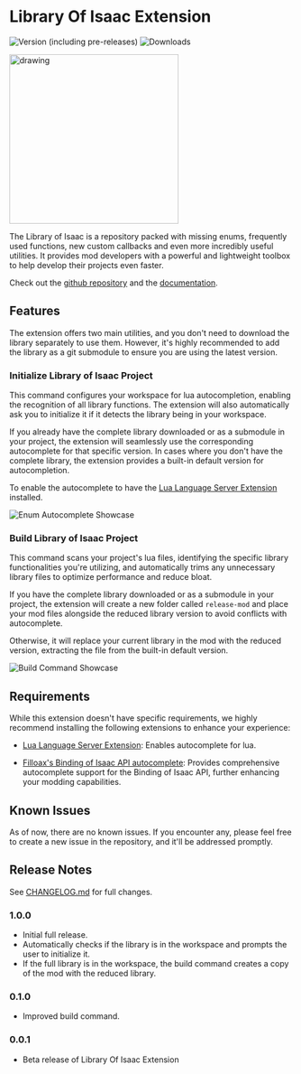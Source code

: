 # Library Of Isaac Extension

![Version (including pre-releases)](https://img.shields.io/visual-studio-marketplace/v/ThiccoCatto.library-of-isaac-extension)
![Downloads](https://img.shields.io/visual-studio-marketplace/i/ThiccoCatto.library-of-isaac-extension)

<img src="https://imgur.com/3Z6cAMm.png" alt="drawing" width="300"></img>

The Library of Isaac is a repository packed with missing enums, frequently used functions, new custom callbacks and even more incredibly useful utilities. It provides mod developers with a powerful and lightweight toolbox to help develop their projects even faster.

Check out the [github repository](https://github.com/Team-Compliance/libraryofisaac) and the [documentation](https://team-compliance.gitbook.io/library-of-isaac/).

## Features

The extension offers two main utilities, and you don't need to download the library separately to use them. However, it's highly recommended to add the library as a git submodule to ensure you are using the latest version.

### Initialize Library of Isaac Project

This command configures your workspace for lua autocompletion, enabling the recognition of all library functions. The extension will also automatically ask you to initialize it if it detects the library being in your workspace.

If you already have the complete library downloaded or as a submodule in your project, the extension will seamlessly use the corresponding autocomplete for that specific version. In cases where you don't have the complete library, the extension provides a built-in default version for autocompletion.

To enable the autocomplete to have the [Lua Language Server Extension](https://marketplace.visualstudio.com/items?itemName=sumneko.lua) installed.

![Enum Autocomplete Showcase](https://imgur.com/azueo2s.png)

### Build Library of Isaac Project

This command scans your project's lua files, identifying the specific library functionalities you're utilizing, and automatically trims any unnecessary library files to optimize performance and reduce bloat.

If you have the complete library downloaded or as a submodule in your project, the extension will create a new  folder called `release-mod` and place your mod files alongside the reduced library version to avoid conflicts with autocomplete.

Otherwise, it will replace your current library in the mod with the reduced version, extracting the file from the built-in default version.

![Build Command Showcase](https://imgur.com/EinZUy0.gif)

## Requirements

While this extension doesn't have specific requirements, we highly recommend installing the following extensions to enhance your experience:

- [Lua Language Server Extension](https://marketplace.visualstudio.com/items?itemName=sumneko.lua): Enables autocomplete for lua.

- [Filloax's Binding of Isaac API autocomplete](https://marketplace.visualstudio.com/items?itemName=Filloax.isaac-lua-api-vscode): Provides comprehensive autocomplete support for the Binding of Isaac API, further enhancing your modding capabilities.

## Known Issues

As of now, there are no known issues. If you encounter any, please feel free to create a new issue in the repository, and it'll be addressed promptly.

## Release Notes

See [CHANGELOG.md](CHANGELOG.md) for full changes.

### 1.0.0

- Initial full release.
- Automatically checks if the library is in the workspace and prompts the user to initialize it.
- If the full library is in the workspace, the build command creates a copy of the mod with the reduced library.

### 0.1.0

- Improved build command.

### 0.0.1

- Beta release of Library Of Isaac Extension

